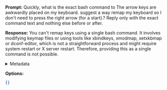 **Prompt:**
Quickly, what is the exact bash command to The arrow keys are awkwardly placed on my keyboard. suggest a way remap my keyboard so I don't need to press the right arrow (for a start).?
Reply only with the exact command text and nothing else before or after.

**Response:**
You can't remap keys using a single bash command. It involves modifying keymap files or using tools like xbindkeys, xmodmap, setxkbmap or dconf-editor, which is not a straightforward process and might require system restart or X server restart. Therefore, providing this as a single command is not possible.

<details><summary>Metadata</summary>

- Duration: 5256 ms
- Datetime: 2023-07-15T14:15:24.853401
- Model: gpt-4-0613

</details>

**Options:**
```json
{}
```


